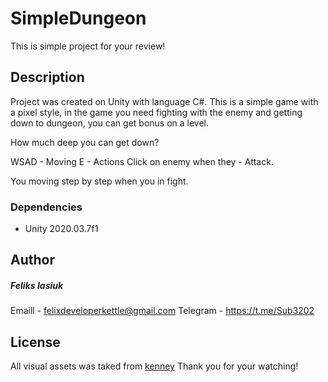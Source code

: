 # SimpleDungeon

This is simple project for your review!

## Description
Project was created on Unity with language C#. This is a simple game with a pixel style, in the game you need fighting with the enemy and getting down to dungeon, you can get bonus on a level.   

How much deep you can get down? 

WSAD - Moving 
E - Actions
Click on enemy when they - Attack. 

You moving step by step when you in fight.

### Dependencies
* Unity 2020.03.7f1 

## Author

##### Feliks Iasiuk

Emaill - felixdeveloperkettle@gmail.com
Telegram - https://t.me/Sub3202


## License

All visual assets was taked from [kenney](https://kenney.nl)
Thank you for your watching! 
